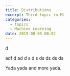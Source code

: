```yaml
---
title: Distributions
excerpt: Third topic in ML
categories:
  - topics
  - Machine Learning
date: 2019-08-05 00:02
---
```


d

adf
d
ad
d
s
d
s
ds
ds
ds
ds

Yada yada and more yada.
